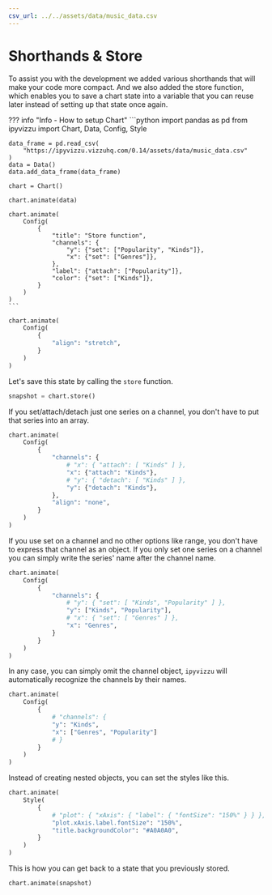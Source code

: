 ```yaml
---
csv_url: ../../assets/data/music_data.csv
---
```


# Shorthands & Store

To assist you with the development we added various shorthands that will make
your code more compact. And we also added the store function, which enables you
to save a chart state into a variable that you can reuse later instead of
setting up that state once again.

<div id="tutorial_01"></div>

??? info "Info - How to setup Chart"
    ```python
    import pandas as pd
    from ipyvizzu import Chart, Data, Config, Style

    data_frame = pd.read_csv(
        "https://ipyvizzu.vizzuhq.com/0.14/assets/data/music_data.csv"
    )
    data = Data()
    data.add_data_frame(data_frame)

    chart = Chart()

    chart.animate(data)

    chart.animate(
        Config(
            {
                "title": "Store function",
                "channels": {
                    "y": {"set": ["Popularity", "Kinds"]},
                    "x": {"set": ["Genres"]},
                },
                "label": {"attach": ["Popularity"]},
                "color": {"set": ["Kinds"]},
            }
        )
    )
    ```

```python
chart.animate(
    Config(
        {
            "align": "stretch",
        }
    )
)
```

Let's save this state by calling the `store` function.

```python
snapshot = chart.store()
```

If you set/attach/detach just one series on a channel, you don't have to put
that series into an array.

<div id="tutorial_02"></div>

```python
chart.animate(
    Config(
        {
            "channels": {
                # "x": { "attach": [ "Kinds" ] },
                "x": {"attach": "Kinds"},
                # "y": { "detach": [ "Kinds" ] },
                "y": {"detach": "Kinds"},
            },
            "align": "none",
        }
    )
)
```

If you use set on a channel and no other options like range, you don't have to
express that channel as an object. If you only set one series on a channel you
can simply write the series' name after the channel name.

<div id="tutorial_03"></div>

```python
chart.animate(
    Config(
        {
            "channels": {
                # "y": { "set": [ "Kinds", "Popularity" ] },
                "y": ["Kinds", "Popularity"],
                # "x": { "set": [ "Genres" ] },
                "x": "Genres",
            }
        }
    )
)
```

In any case, you can simply omit the channel object, `ipyvizzu` will
automatically recognize the channels by their names.

<div id="tutorial_04"></div>

```python
chart.animate(
    Config(
        {
            # "channels": {
            "y": "Kinds",
            "x": ["Genres", "Popularity"]
            # }
        }
    )
)
```

Instead of creating nested objects, you can set the styles like this.

<div id="tutorial_05"></div>

```python
chart.animate(
    Style(
        {
            # "plot": { "xAxis": { "label": { "fontSize": "150%" } } },
            "plot.xAxis.label.fontSize": "150%",
            "title.backgroundColor": "#A0A0A0",
        }
    )
)
```

This is how you can get back to a state that you previously stored.

<div id="tutorial_06"></div>

```python
chart.animate(snapshot)
```

<script src="../shorthands_store.js"></script>
